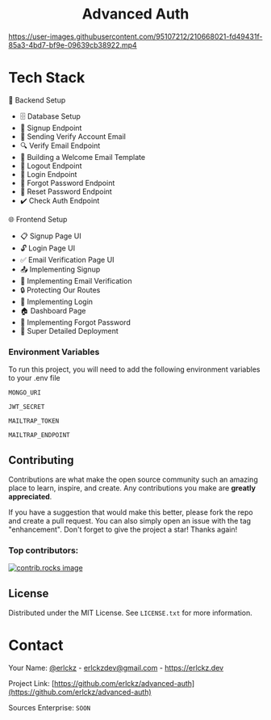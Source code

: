 <h1 align="center">Advanced Auth</h1>

https://user-images.githubusercontent.com/95107212/210668021-fd49431f-85a3-4bd7-bf9e-09639cb38922.mp4


<!-- TECH STACK -->
# Tech Stack

🔧 Backend Setup
-   🗄️ Database Setup
-   🔐 Signup Endpoint
-   📧 Sending Verify Account Email
-   🔍 Verify Email Endpoint
-   📄 Building a Welcome Email Template
-   🚪 Logout Endpoint
-   🔑 Login Endpoint
-   🔄 Forgot Password Endpoint
-   🔁 Reset Password Endpoint
-   ✔️ Check Auth Endpoint

 🌐 Frontend Setup
-   📋 Signup Page UI
-   🔓 Login Page UI
-   ✅ Email Verification Page UI
-   📤 Implementing Signup
-   📧 Implementing Email Verification
-   🔒 Protecting Our Routes
-   🔑 Implementing Login
-   🏠 Dashboard Page
-   🔄 Implementing Forgot Password
-   🚀 Super Detailed Deployment


<!-- Env Variables -->
### Environment Variables

To run this project, you will need to add the following environment variables to your .env file

`MONGO_URI`

`JWT_SECRET`

`MAILTRAP_TOKEN`

`MAILTRAP_ENDPOINT`

<!-- CONTRIBUTING -->
## Contributing

Contributions are what make the open source community such an amazing place to learn, inspire, and create. Any contributions you make are **greatly appreciated**.

If you have a suggestion that would make this better, please fork the repo and create a pull request. You can also simply open an issue with the tag "enhancement".
Don't forget to give the project a star! Thanks again!

### Top contributors:

<a href="https://github.com/erlckz/advanced-auth/graphs/contributors">
  <img src="https://cdn.discordapp.com/attachments/1274864327270072432/1302042450503929856/Contribuitors.png?ex=6726ad06&is=67255b86&hm=df29d4eddf1a0d1e5d21955583868804ac3681953002ce1a7cb2b13b2d96a490&" alt="contrib.rocks image" />
</a>

<p align="right"></p>


<!-- LICENSE -->
## License

Distributed under the MIT License. See `LICENSE.txt` for more information.

<p align="right"></p>



<!-- CONTACT -->
# Contact

Your Name: [@erlckz](https://www.instagram.com/erlckz) - erlckzdev@gmail.com - https://erlckz.dev

Project Link: [https://github.com/erlckz/advanced-auth](https://github.com/erlckz/advanced-auth)

Sources Enterprise: `SOON`

<p align="right"></p>
